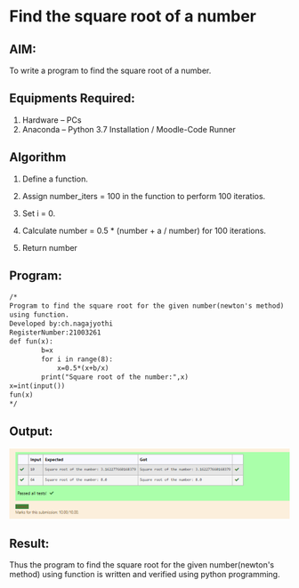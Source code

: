 # Find the square root of a number

## AIM:
To write a program to find the square root of a number.

## Equipments Required:
1. Hardware – PCs
2. Anaconda – Python 3.7 Installation / Moodle-Code Runner

## Algorithm
1. Define a function.

2. Assign number_iters = 100 in the function to perform 100 iteratios.

3. Set i = 0.

4. Calculate  number = 0.5 * (number + a / number) for 100 iterations.

5. Return number

## Program:
```
/*
Program to find the square root for the given number(newton's method) using function.
Developed by:ch.nagajyothi 
RegisterNumber:21003261
def fun(x):
        b=x
        for i in range(8):
            x=0.5*(x+b/x)
        print("Square root of the number:",x)
x=int(input())
fun(x) 
*/
```

## Output:
![square root of a number](https://github.com/Nagajyothichinta/Square-root-of-a-number/blob/03b01c49a92faf98a3bc3935ba4529f76bb292f4/ch.PNG)


## Result:
Thus the program to find the square root for the given number(newton's method) using function is written and verified using python programming.
